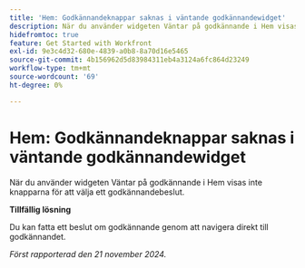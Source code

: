 ```yaml
---
title: 'Hem: Godkännandeknappar saknas i väntande godkännandewidget'
description: När du använder widgeten Väntar på godkännande i Hem visas inte knapparna för att välja ett godkännandebeslut.
hidefromtoc: true
feature: Get Started with Workfront
exl-id: 9e3c4d32-680e-4839-a0b8-8a70d16e5465
source-git-commit: 4b156962d5d83984311eb4a3124a6fc864d23249
workflow-type: tm+mt
source-wordcount: '69'
ht-degree: 0%

---
```


# Hem: Godkännandeknappar saknas i väntande godkännandewidget

<!--
>[!NOTE]
>
>This issue was fixed on February 13, 2025.
-->

När du använder widgeten Väntar på godkännande i Hem visas inte knapparna för att välja ett godkännandebeslut.

**Tillfällig lösning**

Du kan fatta ett beslut om godkännande genom att navigera direkt till godkännandet.

_Först rapporterad den 21 november 2024._
